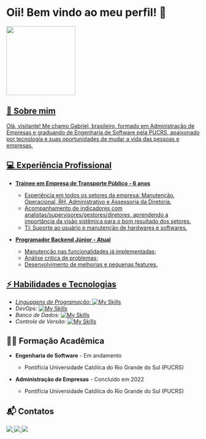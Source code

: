# Oii! Bem vindo ao meu perfil! 👋 

<div>
<a href="https://github.com/gabrielteiga">
<img height="180em" src="https://github-readme-stats.vercel.app/api/top-langs/?username=gabrielteiga&layout=compact&langs_count=7&theme=dracula"/>
</div>

## 👨 Sobre mim
Olá, visitante! Me chamo Gabriel, brasileiro, formado em Administração de Empresas e graduando de Engenharia de Software pela PUCRS, apaixonado por tecnologia e suas oportunidades de mudar a vida das pessoas e empresas.  

## 💻 Experiência Profissional
- **Trainee em Empresa de Transporte Público - 6 anos**
  - Experiência em todos os setores da empresa: Manutenção, Operacional, RH, Administrativo e Assessoria da Diretoria.
  - Acompanhamento de indicadores com analistas/supervisores/gestores/diretores, aprendendo a importância da visão sistêmica para o bom resultado dos setores.
  - TI: Suporte ao usuário e manutenção de hardwares e softwares.
    
- **Programador Backend Júnior - Atual**
  - Manutenção nas funcionalidades já implementadas;
  - Análise critica de problemas;
  - Desenvolvimento de melhorias e pequenas features.

## ⚡ Habilidades e Tecnologias
- *Linguagens de Programação:*  [![My Skills](https://skillicons.dev/icons?i=go,php,java,py,ts)](https://skillicons.dev)
- *DevOps:*  [![My Skills](https://skillicons.dev/icons?i=docker,bash,powershell)](https://skillicons.dev)
- *Banco de Dados:*  [![My Skills](https://skillicons.dev/icons?i=mysql,postgres,mongodb)](https://skillicons.dev)
- *Controle de Versão:*  [![My Skills](https://skillicons.dev/icons?i=git,github,gitlab)](https://skillicons.dev)

## 👨‍🎓 Formação Acadêmica
- **Engenharia de Software** - Em andamento
  - Pontifícia Universidade Católica do Rio Grande do Sul (PUCRS)

- **Administração de Empresas** - Concluído em 2022
  - Pontifícia Universidade Católica do Rio Grande do Sul (PUCRS)

## 📬 Contatos
<div>
  <a href="https://instagram.com/gabrielteiga" target="_blank">
    <img src="https://img.shields.io/badge/-Instagram-%23E4405F?style=for-the-badge&logo=instagram&logoColor=white" target="_blank">
  </a>
  <a href = "mailto:gabrielteiga99@gmail.com">
    <img src="https://img.shields.io/badge/Gmail-D14836?style=for-the-badge&logo=gmail&logoColor=white" target="_blank">
  </a>
  <a href="https://www.linkedin.com/in/gabriel-teiga" target="_blank">
    <img src="https://img.shields.io/badge/-LinkedIn-%230077B5?style=for-the-badge&logo=linkedin&logoColor=white" target="_blank">
  </a>   
</div>
